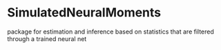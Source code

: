 # SimulatedNeuralMoments
package for estimation and inference based on statistics that are filtered through a trained neural net
